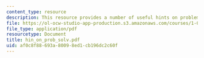 ```yaml
---
content_type: resource
description: This resource provides a number of useful hints on problem solving.
file: https://ol-ocw-studio-app-production.s3.amazonaws.com/courses/1-060-engineering-mechanics-ii-spring-2006/af0c8f88693a80098ed1cb196dc2c60f_hin_on_prob_solv.pdf
file_type: application/pdf
resourcetype: Document
title: hin_on_prob_solv.pdf
uid: af0c8f88-693a-8009-8ed1-cb196dc2c60f
---
```

